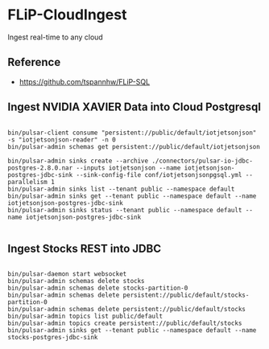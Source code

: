 # FLiP-CloudIngest

Ingest real-time to any cloud


## Reference

* https://github.com/tspannhw/FLiP-SQL


## Ingest NVIDIA XAVIER Data into Cloud Postgresql

```

bin/pulsar-client consume "persistent://public/default/iotjetsonjson" -s "iotjetsonjson-reader" -n 0
bin/pulsar-admin schemas get persistent://public/default/iotjetsonjson

bin/pulsar-admin sinks create --archive ./connectors/pulsar-io-jdbc-postgres-2.8.0.nar --inputs iotjetsonjson --name iotjetsonjson-postgres-jdbc-sink --sink-config-file conf/iotjetsonjsonpgsql.yml --parallelism 1
bin/pulsar-admin sinks list --tenant public --namespace default
bin/pulsar-admin sinks get --tenant public --namespace default --name iotjetsonjson-postgres-jdbc-sink 
bin/pulsar-admin sinks status --tenant public --namespace default --name iotjetsonjson-postgres-jdbc-sink 


```


## Ingest Stocks REST into JDBC

```

bin/pulsar-daemon start websocket
bin/pulsar-admin schemas delete stocks
bin/pulsar-admin schemas delete stocks-partition-0
bin/pulsar-admin schemas delete persistent://public/default/stocks-partition-0
bin/pulsar-admin schemas delete persistent://public/default/stocks
bin/pulsar-admin topics list public/default
bin/pulsar-admin topics create persistent://public/default/stocks
bin/pulsar-admin sinks get --tenant public --namespace default --name stocks-postgres-jdbc-sink 


```

